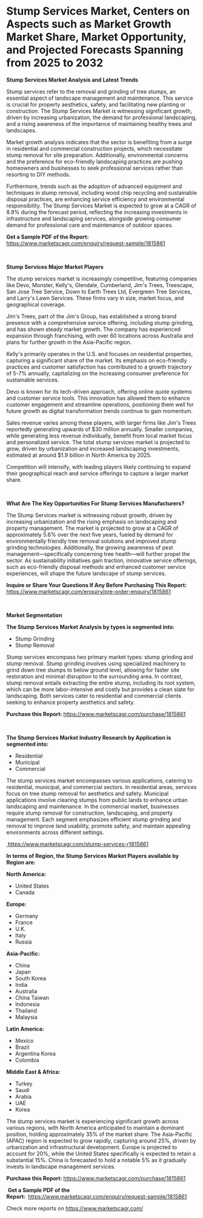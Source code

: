 <p><h1>Stump Services Market, Centers on Aspects such as Market Growth Market Share, Market Opportunity, and Projected Forecasts Spanning from 2025 to 2032</h1></p><p><strong>Stump Services Market Analysis and Latest Trends</strong></p>
<p><p>Stump services refer to the removal and grinding of tree stumps, an essential aspect of landscape management and maintenance. This service is crucial for property aesthetics, safety, and facilitating new planting or construction. The Stump Services Market is witnessing significant growth, driven by increasing urbanization, the demand for professional landscaping, and a rising awareness of the importance of maintaining healthy trees and landscapes.</p><p>Market growth analysis indicates that the sector is benefiting from a surge in residential and commercial construction projects, which necessitate stump removal for site preparation. Additionally, environmental concerns and the preference for eco-friendly landscaping practices are pushing homeowners and businesses to seek professional services rather than resorting to DIY methods.</p><p>Furthermore, trends such as the adoption of advanced equipment and techniques in stump removal, including wood chip recycling and sustainable disposal practices, are enhancing service efficiency and environmental responsibility. The Stump Services Market is expected to grow at a CAGR of 8.9% during the forecast period, reflecting the increasing investments in infrastructure and landscaping services, alongside growing consumer demand for professional care and maintenance of outdoor spaces.</p></p>
<p><strong>Get a Sample PDF of the Report:&nbsp;</strong> <a href="https://www.marketscagr.com/enquiry/request-sample/1815861?utm_campaign=3078&utm_medium=2&utm_source=Github&utm_content=ia&utm_term=10042025&utm_id=stump-services">https://www.marketscagr.com/enquiry/request-sample/1815861</a></p>
<p>&nbsp;</p>
<p><strong>Stump Services Major Market Players</strong></p>
<p><p>The stump services market is increasingly competitive, featuring companies like Devo, Monster, Kelly's, Glendale, Cumberland, Jim's Trees, Treescape, San Jose Tree Service, Down to Earth Trees Ltd, Evergreen Tree Services, and Larry's Lawn Services. These firms vary in size, market focus, and geographical coverage.</p><p>Jim's Trees, part of the Jim's Group, has established a strong brand presence with a comprehensive service offering, including stump grinding, and has shown steady market growth. The company has experienced expansion through franchising, with over 60 locations across Australia and plans for further growth in the Asia-Pacific region.</p><p>Kelly's primarily operates in the U.S. and focuses on residential properties, capturing a significant share of the market. Its emphasis on eco-friendly practices and customer satisfaction has contributed to a growth trajectory of 5-7% annually, capitalizing on the increasing consumer preference for sustainable services.</p><p>Devo is known for its tech-driven approach, offering online quote systems and customer service tools. This innovation has allowed them to enhance customer engagement and streamline operations, positioning them well for future growth as digital transformation trends continue to gain momentum.</p><p>Sales revenue varies among these players, with larger firms like Jim's Trees reportedly generating upwards of $30 million annually. Smaller companies, while generating less revenue individually, benefit from local market focus and personalized service. The total stump services market is projected to grow, driven by urbanization and increased landscaping investments, estimated at around $1.9 billion in North America by 2025.</p><p>Competition will intensify, with leading players likely continuing to expand their geographical reach and service offerings to capture a larger market share.</p></p>
<p>&nbsp;</p>
<p><strong>What Are The Key Opportunities For Stump Services Manufacturers?</strong></p>
<p><p>The Stump Services market is witnessing robust growth, driven by increasing urbanization and the rising emphasis on landscaping and property management. The market is projected to grow at a CAGR of approximately 5.6% over the next five years, fueled by demand for environmentally friendly tree removal solutions and improved stump grinding technologies. Additionally, the growing awareness of pest management—specifically concerning tree health—will further propel the sector. As sustainability initiatives gain traction, innovative service offerings, such as eco-friendly disposal methods and enhanced customer service experiences, will shape the future landscape of stump services.</p></p>
<p><strong>Inquire or Share Your Questions If Any Before Purchasing This Report:</strong> <a href="https://www.marketscagr.com/enquiry/pre-order-enquiry/1815861?utm_campaign=3078&utm_medium=2&utm_source=Github&utm_content=ia&utm_term=10042025&utm_id=stump-services">https://www.marketscagr.com/enquiry/pre-order-enquiry/1815861</a></p>
<p>&nbsp;</p>
<p><strong>Market Segmentation</strong></p>
<p><strong>The Stump Services Market Analysis by types is segmented into:</strong></p>
<p><ul><li>Stump Grinding</li><li>Stump Removal</li></ul></p>
<p><p>Stump services encompass two primary market types: stump grinding and stump removal. Stump grinding involves using specialized machinery to grind down tree stumps to below ground level, allowing for faster site restoration and minimal disruption to the surrounding area. In contrast, stump removal entails extracting the entire stump, including its root system, which can be more labor-intensive and costly but provides a clean slate for landscaping. Both services cater to residential and commercial clients seeking to enhance property aesthetics and safety.</p></p>
<p><strong>Purchase this Report:&nbsp;</strong><a href="https://www.marketscagr.com/purchase/1815861?utm_campaign=3078&utm_medium=2&utm_source=Github&utm_content=ia&utm_term=10042025&utm_id=stump-services">https://www.marketscagr.com/purchase/1815861</a></p>
<p>&nbsp;</p>
<p><strong>The Stump Services Market Industry Research by Application is segmented into:</strong></p>
<p><ul><li>Residential</li><li>Municipal</li><li>Commercial</li></ul></p>
<p><p>The stump services market encompasses various applications, catering to residential, municipal, and commercial sectors. In residential areas, services focus on tree stump removal for aesthetics and safety. Municipal applications involve clearing stumps from public lands to enhance urban landscaping and maintenance. In the commercial market, businesses require stump removal for construction, landscaping, and property management. Each segment emphasizes efficient stump grinding and removal to improve land usability, promote safety, and maintain appealing environments across different settings.</p></p>
<p><a href="https://www.marketscagr.com/stump-services-r1815861?utm_campaign=3078&utm_medium=2&utm_source=Github&utm_content=ia&utm_term=10042025&utm_id=stump-services">&nbsp;https://www.marketscagr.com/stump-services-r1815861</a></p>
<p><strong>In terms of Region, the Stump Services Market Players available by Region are:</strong></p>
<p>
    <p> <strong> North America: </strong>
        <ul>
            <li>United States</li>
            <li>Canada</li>
        </ul>
        </p> 
    <p> <strong> Europe: </strong>
        <ul>
            <li>Germany</li>
            <li>France</li>
            <li>U.K.</li>
            <li>Italy</li>
            <li>Russia</li>
        </ul>
        </p> 
    <p> <strong> Asia-Pacific: </strong>
        <ul>
            <li>China</li>
            <li>Japan</li>
            <li>South Korea</li>
            <li>India</li>
            <li>Australia</li>
            <li>China Taiwan</li>
            <li>Indonesia</li>
            <li>Thailand</li>
            <li>Malaysia</li>
        </ul>
        </p> 
    <p> <strong> Latin America: </strong>
        <ul>
            <li>Mexico</li>
            <li>Brazil</li>
            <li>Argentina Korea</li>
            <li>Colombia</li>
        </ul>
        </p> 
    <p> <strong> Middle East & Africa: </strong>
        <ul>
            <li>Turkey</li>
            <li>Saudi</li>
            <li>Arabia</li>
            <li>UAE</li>
            <li>Korea</li>
        </ul>
    </p>
    </p>
<p><p>The stump services market is experiencing significant growth across various regions, with North America anticipated to maintain a dominant position, holding approximately 35% of the market share. The Asia-Pacific (APAC) region is expected to grow rapidly, capturing around 25%, driven by urbanization and infrastructural development. Europe is projected to account for 20%, while the United States specifically is expected to retain a substantial 15%. China is forecasted to hold a notable 5% as it gradually invests in landscape management services.</p></p>
<p><strong>Purchase this Report: </strong><a href="https://www.marketscagr.com/purchase/1815861?utm_campaign=3078&utm_medium=2&utm_source=Github&utm_content=ia&utm_term=10042025&utm_id=stump-services">https://www.marketscagr.com/purchase/1815861</a></p>
<p>&nbsp;<strong>Get a Sample PDF of the Report:&nbsp;&nbsp;</strong><a href="https://www.marketscagr.com/enquiry/request-sample/1815861?utm_campaign=3078&utm_medium=2&utm_source=Github&utm_content=ia&utm_term=10042025&utm_id=stump-services">https://www.marketscagr.com/enquiry/request-sample/1815861</a></p>
<p><strong></strong></p>
<p>Check more reports on <a href="https://www.marketscagr.com/?utm_campaign=3078&utm_medium=2&utm_source=Github&utm_content=ia&utm_term=10042025&utm_id=stump-services">https://www.marketscagr.com/</a></p>